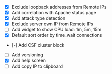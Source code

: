 - [x] Exclude loopback addresses from Remote IPs
- [x] Add correlation with Apache status page
- [x] Add attack type detection
- [x] Exclude server own IP from Remote IPs
- [ ] Add widget to show CPU load: 1m, 5m, 15m
- [x] Default sort order by time_wait connections
- [-] Add CSF cluster block
- [ ] Add versioning
- [x] Add help screen
- [ ] Add copy IP to clipboard